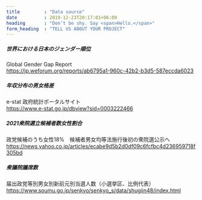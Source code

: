 ```yaml
---
title         : "Data source"
date          : 2019-12-23T20:17:01+06:00
heading       : "Don’t be shy. Say <span>Hello.</span>"
form_heading  : "TELL US ABOUT YOUR PROJECT"
---
```


##### 世界における日本のジェンダー順位

Global Gender Gap Report  
https://jp.weforum.org/reports/ab6795a1-960c-42b2-b3d5-587eccda6023

##### 年収分布の男女格差

e-stat 政府統計ポータルサイト  
https://www.e-stat.go.jp/dbview?sid=0003222466

##### 2021衆院選立候補者数女性割合

政党候補のうち女性18%　候補者男女均等法施行後初の衆院選公示へ
https://news.yahoo.co.jp/articles/ecabe9d5b2d0df09c6fcfbc4d236959718f305bd

##### 衆議院議席数

届出政党等別男女別新前元別当選人数（小選挙区、比例代表）  
https://www.soumu.go.jp/senkyo/senkyo_s/data/shugiin48/index.html

